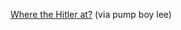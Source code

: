 ---
layout: post
wordpress_id: 225
wordpress_url: http://noesbueno.com/archives/225
date: '2008-01-18 08:46:18 -0600'
date_gmt: '2008-01-18 13:46:18 -0600'
body: |
  <p><a href="http://glumbert.com/media/wherehitler">Where the Hitler at?</a> <span class="via">(via pump boy lee)</span></p>
---